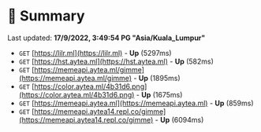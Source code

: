 # 📖 Summary
Last updated: **17/9/2022, 3:49:54 PG "Asia/Kuala_Lumpur"**

- `GET` [https://lilr.ml](https://lilr.ml) - **Up** (5297ms)
- `GET` [https://hst.aytea.ml](https://hst.aytea.ml) - **Up** (582ms)
- `GET` [https://memeapi.aytea.ml/gimme](https://memeapi.aytea.ml/gimme) - **Up** (1895ms)
- `GET` [https://color.aytea.ml/4b31d6.png](https://color.aytea.ml/4b31d6.png) - **Up** (1675ms)
- `GET` [https://memeapi.aytea.ml](https://memeapi.aytea.ml) - **Up** (859ms)
- `GET` [https://memeapi.aytea14.repl.co/gimme](https://memeapi.aytea14.repl.co/gimme) - **Up** (6094ms)
